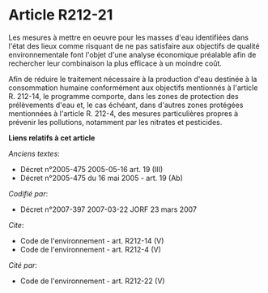 # Article R212-21

Les mesures à mettre en oeuvre pour les masses d'eau identifiées dans l'état des lieux comme risquant de ne pas satisfaire
aux objectifs de qualité environnementale font l'objet d'une analyse économique préalable afin de rechercher leur combinaison
la plus efficace à un moindre coût. 

Afin de réduire le traitement nécessaire à la production d'eau destinée à la consommation humaine conformément aux objectifs
mentionnés à l'article R. 212-14, le programme comporte, dans les zones de protection des prélèvements d'eau et, le cas
échéant, dans d'autres zones protégées mentionnées à l'article R. 212-4, des mesures particulières propres à prévenir les
pollutions, notamment par les nitrates et pesticides.

**Liens relatifs à cet article**

_Anciens textes_:

  - Décret n°2005-475 2005-05-16 art. 19 (III)
  - Décret n°2005-475 du 16 mai 2005 - art. 19 (Ab)

_Codifié par_:

  - Décret n°2007-397 2007-03-22 JORF 23 mars 2007

_Cite_:

  - Code de l'environnement - art. R212-14 (V)
  - Code de l'environnement - art. R212-4 (V)

_Cité par_:

  - Code de l'environnement - art. R212-22 (V)
